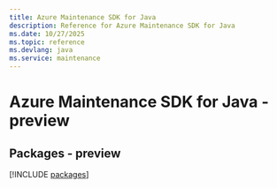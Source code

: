 ```yaml
---
title: Azure Maintenance SDK for Java
description: Reference for Azure Maintenance SDK for Java
ms.date: 10/27/2025
ms.topic: reference
ms.devlang: java
ms.service: maintenance
---
```

# Azure Maintenance SDK for Java - preview
## Packages - preview
[!INCLUDE [packages](maintenance-index.md)]